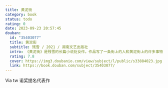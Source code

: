 ```yaml
---
title: 黄泥街
category: book
status: todo
rating: 0
date: 2023-09-23 20:57:45
douban:
  id: "35403077"
  title: 黄泥街
  subtitle: 残雪 / 2021 / 湖南文艺出版社
  intro: 《黄泥街》是残雪的长篇小说处女作。作品写了一条街上的人和黄泥街上的许多事物，黄泥街上总是脏兮兮的，甚至连下的雨都是灰色的。残雪对这条街做了详细的描写，不过这种描写跟一般的作家描写的不一样，思维跳跃性大，而且没有一以贯之的故事情节。有简单的人物和简单的故事。残雪的第一部小说就构筑了后来残雪非常显著的写作特色，这些丰富的意象给读者带来很特别的阅读感受。残雪打破了传统小说惯常的思路和框架，从一开始就具有了残雪典型的特色。
  rating: 7.8
  cover: https://img3.doubanio.com/view/subject/l/public/s33884023.jpg
  link: https://book.douban.com/subject/35403077/
---
```


Via tw 诺奖提名代表作